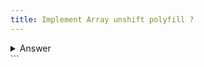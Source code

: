 ```yaml
---
title: Implement Array unshift polyfill ?
---
```


<details>
    <summary>Answer</summary>
	
```js
Array.prototype.unshiftImpl = function (...args) {
	for (let i = 0; i < args.length; i++) {
		this.splice(i, 0, args[i])
	}
	return this.length
}

```
</details>
```
